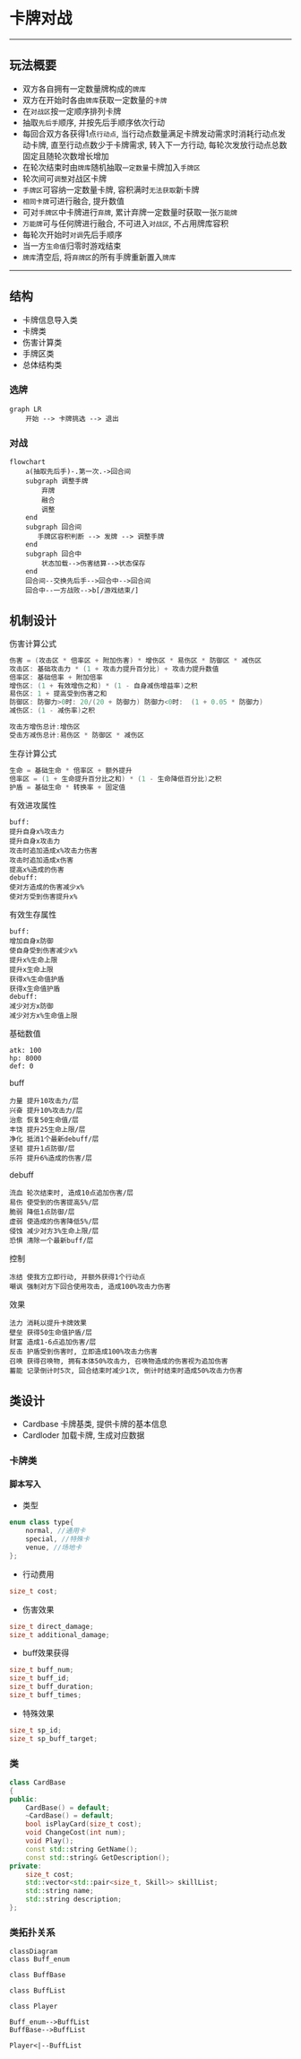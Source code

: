 # 卡牌对战
---
## 玩法概要
* 双方各自拥有一定数量牌构成的`牌库`
* 双方在开始时各由`牌库`获取一定数量的`卡牌`
* 在`对战区`按一定顺序排列卡牌
* 抽取`先后手`顺序, 并按先后手顺序依次行动
* 每回合双方各获得1点`行动点`, 当行动点数量满足卡牌发动需求时消耗行动点发动卡牌, 直至行动点数少于卡牌需求, 转入下一方行动, 每轮次发放行动点总数固定且随轮次数增长增加
* 在轮次结束时由`牌库`随机抽取`一定数量`卡牌加入`手牌区`
* 轮次间可`调整`对战区卡牌
* `手牌区`可容纳一定数量卡牌, 容积满时`无法获取`新卡牌
* `相同卡牌`可进行融合, 提升数值
* 可对`手牌区`中卡牌进行`弃牌`, 累计弃牌一定数量时获取一张`万能牌`
* `万能牌`可与任何牌进行融合, 不可进入`对战区`, 不占用牌库容积
* 每轮次开始时`对调`先后手顺序
* 当一方`生命值`归零时游戏结束
* `牌库`清空后, 将`弃牌区`的所有手牌重新置入`牌库`

---

## 结构

* 卡牌信息导入类
* 卡牌类
* 伤害计算类
* 手牌区类
* 总体结构类

### 选牌
```mermaid
graph LR
    开始 --> 卡牌挑选 --> 退出
```
### 对战
```mermaid
flowchart 
    a(抽取先后手)-.第一次.->回合间
    subgraph 调整手牌
        弃牌
        融合
        调整
    end
    subgraph 回合间
       手牌区容积判断 --> 发牌 --> 调整手牌
    end
    subgraph 回合中
        状态加载-->伤害结算-->状态保存
    end    
    回合间--交换先后手-->回合中-->回合间
    回合中--一方战败-->b[/游戏结束/]
```
## 机制设计
伤害计算公式
```c
伤害 = (攻击区 * 倍率区 + 附加伤害) * 增伤区 * 易伤区 * 防御区 * 减伤区
攻击区: 基础攻击力 * (1 + 攻击力提升百分比) + 攻击力提升数值
倍率区: 基础倍率 + 附加倍率
增伤区: (1 + 有效增伤之和) * (1 - 自身减伤增益率)之积
易伤区: 1 + 提高受到伤害之和
防御区: 防御力>0时: 20/(20 + 防御力) 防御力<0时:  (1 + 0.05 * 防御力) 
减伤区: (1 - 减伤率)之积

攻击方增伤总计:增伤区
受击方减伤总计:易伤区 * 防御区 * 减伤区
```
生存计算公式
```c
生命 = 基础生命 * 倍率区 + 额外提升
倍率区 = (1 + 生命提升百分比之和) * (1 - 生命降低百分比)之积
护盾 = 基础生命 * 转换率 + 固定值
```
有效进攻属性
```
buff:
提升自身x%攻击力
提升自身x攻击力
攻击时追加造成x%攻击力伤害
攻击时追加造成x伤害
提高x%造成的伤害
debuff:
使对方造成的伤害减少x%
使对方受到伤害提升x%
```
有效生存属性
```
buff:
增加自身x防御
使自身受到伤害减少x%
提升x%生命上限
提升x生命上限
获得x%生命值护盾
获得x生命值护盾
debuff:
减少对方x防御
减少对方x%生命值上限
```
基础数值
```
atk: 100
hp: 8000
def: 0
```

buff
```
力量 提升10攻击力/层
兴奋 提升10%攻击力/层
治愈 恢复50生命值/层
丰饶 提升25生命上限/层
净化 抵消1个最新debuff/层
坚韧 提升1点防御/层
乐符 提升6%造成的伤害/层
```
debuff
```
流血 轮次结束时, 造成10点追加伤害/层
易伤 使受到的伤害提高5%/层
脆弱 降低1点防御/层
虚弱 使造成的伤害降低5%/层
侵蚀 减少对方3%生命上限/层
恐惧 清除一个最新buff/层
```
控制
```
冻结 使我方立即行动, 并额外获得1个行动点
嘲讽 强制对方下回合使用攻击, 造成100%攻击力伤害
```
效果
```
法力 消耗以提升卡牌效果
壁垒 获得50生命值护盾/层
财富 造成1-6点追加伤害/层
反击 护盾受到伤害时, 立即造成100%攻击力伤害
召唤 获得召唤物, 拥有本体50%攻击力, 召唤物造成的伤害视为追加伤害
蓄能 记录倒计时5次, 回合结束时减少1次, 倒计时结束时造成50%攻击力伤害
```

## 类设计

* Cardbase 卡牌基类, 提供卡牌的基本信息
* Cardloder 加载卡牌, 生成对应数据

### 卡牌类

#### 脚本写入
* 类型
```cpp
enum class type{
    normal, //通用卡
    special, //特殊卡
    venue, //场地卡
};
```

* 行动费用
```cpp
size_t cost;
```
* 伤害效果
```cpp
size_t direct_damage;
size_t additional_damage;
```
* buff效果获得
```cpp
size_t buff_num;
size_t buff_id;
size_t buff_duration;
size_t buff_times;
```
* 特殊效果
```cpp
size_t sp_id;
size_t sp_buff_target;
```

### 类
```cpp
class CardBase
{
public:
	CardBase() = default;
	~CardBase() = default;
	bool isPlayCard(size_t cost);
	void ChangeCost(int num);
	void Play();
	const std::string GetName();
	const std::string& GetDescription();
private:
	size_t cost;
	std::vector<std::pair<size_t, Skill>> skillList;
	std::string name;
	std::string description;
};
```

### 类拓扑关系
```mermaid
classDiagram
class Buff_enum

class BuffBase

class BuffList

class Player

Buff_enum-->BuffList
BuffBase-->BuffList

Player<|--BuffList
    
```